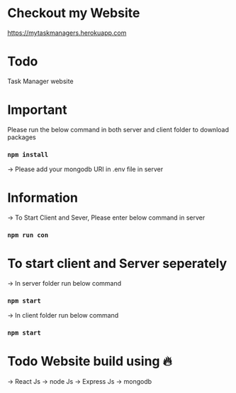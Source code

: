 # Checkout my Website

 https://mytaskmanagers.herokuapp.com


# Todo

  Task Manager website
 

# Important
 
  Please run the below command in both server and client folder to download packages
 
  ### `npm install`
  
  -> Please add your mongodb URI in .env file in server
 
# Information

 -> To Start Client and Sever, Please enter below command in server
 
 ### `npm run con`
 
 # To start client and Server seperately
 
 -> In server folder run below command
 
 ### `npm start`
 
 -> In client folder run below command
 
 ### `npm start` 
 
 
 # Todo Website build using 🔥
 
  -> React Js
  -> node Js
  -> Express Js
  -> mongodb


